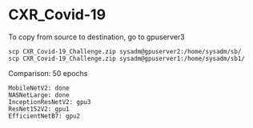 # CXR_Covid-19

To copy from source to destination, go to gpuserver3
```
scp CXR_Covid-19_Challenge.zip sysadm@gpuserver2:/home/sysadm/sb/
scp CXR_Covid-19_Challenge.zip sysadm@gpuserver1:/home/sysadm/sb1/
```

Comparison: 50 epochs

```
MobileNetV2: done
NASNetLarge: done
InceptionResNetV2: gpu3
ResNet152V2: gpu1
EfficientNetB7: gpu2
```
